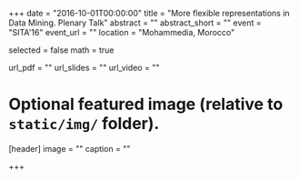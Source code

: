 +++
date = "2016-10-01T00:00:00"
title = "More flexible representations in Data Mining. Plenary Talk"
abstract = ""
abstract_short = ""
event = "SITA'16"
event_url = ""
location = "Mohammedia, Morocco"

selected = false
math = true

url_pdf = ""
url_slides = ""
url_video = ""

# Optional featured image (relative to `static/img/` folder).
[header]
image = ""
caption = ""

+++
